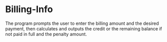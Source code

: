 # Billing-Info
The program prompts the user to enter the billing amount and the desired payment, then calculates and outputs the credit or the remaining balance if not paid in full and the penalty amount.
